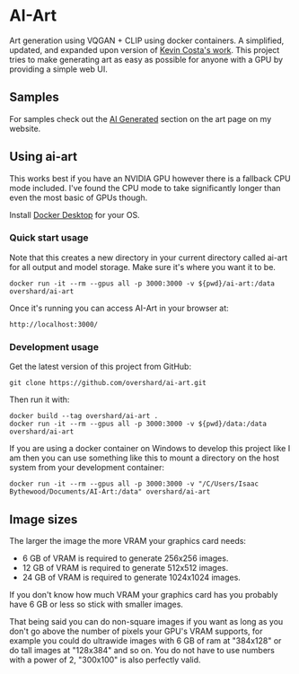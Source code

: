 # AI-Art

Art generation using VQGAN + CLIP using docker containers. A simplified,
updated, and expanded upon version of
[Kevin Costa's work](https://github.com/kcosta42/VQGAN-CLIP-Docker). This
project tries to make generating art as easy as possible for anyone with a GPU
by providing a simple web UI.


## Samples

For samples check out the [AI Generated](https://isaacbythewood.com/art) section
on the art page on my website.


## Using ai-art

This works best if you have an NVIDIA GPU however there is a fallback CPU mode
included. I've found the CPU mode to take significantly longer than even the
most basic of GPUs though.

Install [Docker Desktop](https://www.docker.com/products/docker-desktop/) for
your OS.


### Quick start usage

Note that this creates a new directory in your current directory called ai-art
for all output and model storage. Make sure it's where you want it to be.

    docker run -it --rm --gpus all -p 3000:3000 -v ${pwd}/ai-art:/data overshard/ai-art

Once it's running you can access AI-Art in your browser at:

    http://localhost:3000/


### Development usage

Get the latest version of this project from GitHub:

    git clone https://github.com/overshard/ai-art.git

Then run it with:

    docker build --tag overshard/ai-art .
    docker run -it --rm --gpus all -p 3000:3000 -v ${pwd}/data:/data overshard/ai-art

If you are using a docker container on Windows to develop this project like I am
then you can use something like this to mount a directory on the host system
from your development container:

    docker run -it --rm --gpus all -p 3000:3000 -v "/C/Users/Isaac Bythewood/Documents/AI-Art:/data" overshard/ai-art


## Image sizes

The larger the image the more VRAM your graphics card needs:

- 6 GB of VRAM is required to generate 256x256 images.
- 12 GB of VRAM is required to generate 512x512 images.
- 24 GB of VRAM is required to generate 1024x1024 images.

If you don't know how much VRAM your graphics card has you probably have 6 GB
or less so stick with smaller images.

That being said you can do non-square images if you want as long as you don't
go above the number of pixels your GPU's VRAM supports, for example you could
do ultrawide images with 6 GB of ram at "384x128" or do tall images at "128x384"
and so on. You do not have to use numbers with a power of 2, "300x100" is also
perfectly valid.
